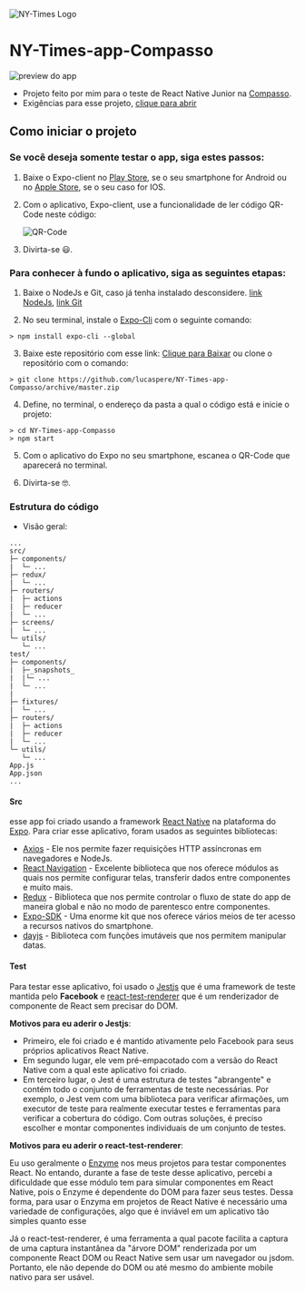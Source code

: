 ![NY-Times Logo](https://theme.zdassets.com/theme_assets/968999/3f343ffc604a6c839e31d3f052b78abfa34ab588.png)
# NY-Times-app-Compasso
![preview do app](https://i.pinimg.com/564x/27/b3/cd/27b3cdb073600b777022bb03ac03bcba.jpg)

- Projeto feito por mim para o teste de React Native Junior na [Compasso](https://www.linkedin.com/company/compasso/).
- Exigências para esse projeto, [clique para abrir](https://github.com/recrutamento-compasso/teste-react-native)

## Como iniciar o projeto

### Se você deseja somente testar o app, siga estes passos:
1. Baixe o Expo-client no [Play Store](https://play.google.com/store/apps/details?id=host.exp.exponent&hl=pt_BR), se o seu smartphone for Android ou no [Apple Store](https://apps.apple.com/br/app/expo-client/id982107779), se o seu caso for IOS.

2. Com o aplicativo, Expo-client, use a funcionalidade de ler código QR-Code neste código:

   ![QR-Code](https://i.pinimg.com/564x/5d/82/d4/5d82d44da9c2b84a7fd4ab9c54a52db2.jpg)

3. Divirta-se 😃.

### Para conhecer à fundo o aplicativo, siga as seguintes etapas:

1. Baixe o NodeJs e Git, caso já tenha instalado desconsidere. [link NodeJs](https://nodejs.org/pt-br/download/), [link Git](https://git-scm.com/downloads)

2. No seu terminal, instale o [Expo-Cli](https://expo.io/tools#cli) com o seguinte comando:

``> npm install expo-cli --global``

3. Baixe este repositório com esse link: [Clique para Baixar](https://github.com/lucaspere/NY-Times-app-Compasso/archive/master.zip) ou clone o repositório com o comando:

``> git clone https://github.com/lucaspere/NY-Times-app-Compasso/archive/master.zip``

4. Define, no terminal,  o endereço da pasta a qual o código está e inicie o projeto:

```
> cd NY-Times-app-Compasso
> npm start
```

5. Com o aplicativo do Expo no seu smartphone, escanea o QR-Code que aparecerá no terminal.

6. Divirta-se 🤓.


### Estrutura do código
- Visão geral:
```
...
src/
├─ components/
|  └─ ...
├─ redux/
|  └─ ...
├─ routers/
|  ├─ actions
|  ├─ reducer
|  └─ ...
├─ screens/
|  └─ ...
└─ utils/
   └─ ...
test/
├─ components/
|  ├─_snapshots_
|  |└─ ...
|  └─ ...
|   
├─ fixtures/
|  └─ ...
├─ routers/
|  ├─ actions
|  ├─ reducer
|  └─ ...
└─ utils/
   └─ ...  
App.js
App.json
...
```

#### Src
esse app foi criado usando a framework [React Native](https://reactnative.dev/) na plataforma do [Expo](https://expo.io/).
Para criar esse aplicativo, foram usados as seguintes bibliotecas:
- [Axios](https://github.com/axios/axios) - Ele nos permite fazer requisições HTTP assíncronas em navegadores e NodeJs.
- [React Navigation](https://reactnavigation.org/) - Excelente biblioteca que nos oferece módulos as quais nos permite configurar telas, transferir dados entre componentes e muito mais.
- [Redux](https://redux.js.org/) - Biblioteca que nos permite controlar o fluxo de state do app de maneira global e não no modo de parentesco entre componentes.
- [Expo-SDK](https://docs.expo.io/versions/latest/sdk/overview/) - Uma enorme kit que nos oferece vários meios de ter acesso a recursos nativos do smartphone.
- [dayjs](https://day.js.org/) - Biblioteca com funções imutáveis que nos permitem manipular datas.

#### Test
Para testar esse aplicativo, foi usado o [Jestjs](https://jestjs.io/) que é uma framework de teste mantida pelo **Facebook** e [react-test-renderer](https://www.npmjs.com/package/react-test-renderer) que é um renderizador de componente de React sem precisar do DOM.

**Motivos para eu aderir o Jestjs**:
- Primeiro, ele foi criado e é mantido ativamente pelo Facebook para seus próprios aplicativos React Native.
- Em segundo lugar, ele vem pré-empacotado com a versão do React Native com a qual este aplicativo foi criado.
- Em terceiro lugar, o Jest é uma estrutura de testes "abrangente" e contém todo o conjunto de ferramentas de teste necessárias. Por exemplo, o Jest vem com uma biblioteca para verificar afirmações, um executor de teste para realmente executar testes e ferramentas para verificar a cobertura do código. Com outras soluções, é preciso escolher e montar componentes individuais de um conjunto de testes.

**Motivos para eu aderir o react-test-renderer**:

Eu uso geralmente o [Enzyme](https://enzymejs.github.io/enzyme/) nos meus projetos para testar componentes React. No entando, durante a fase de teste desse aplicativo, percebi a dificuldade que esse módulo tem para simular componentes em React Native, pois o Enzyme é dependente do DOM para fazer seus testes. Dessa forma, para usar o Enzyma em projetos de React Native é necessário uma variedade de configurações, algo que é inviável em um aplicativo tão simples quanto esse

Já o react-test-renderer, é uma ferramenta a qual pacote facilita a captura de uma captura instantânea da "árvore DOM" renderizada por um componente React DOM ou React Native sem usar um navegador ou jsdom. Portanto, ele não depende do DOM ou até mesmo do ambiente mobile nativo para ser usável.
